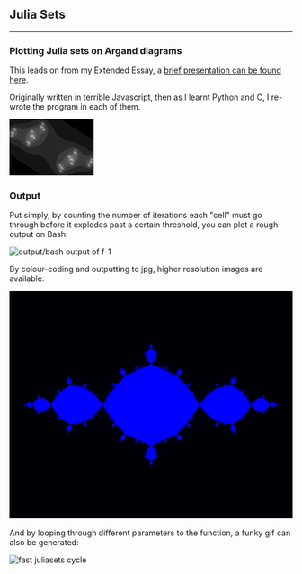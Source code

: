 ## Julia Sets
-----

### Plotting Julia sets on Argand diagrams

This leads on from my Extended Essay, a [brief presentation can be found here](http://prezi.com/cyg1ladocm9d/my-extended-essay-exploring-julia-sets/).

Originally written in terrible Javascript, then as I learnt Python and C, I re-wrote the program in each of them.


![example output](fast%20juliasets%20cycle%20-%20small%20.gif)



### Output
Put simply, by counting the number of iterations each "cell" must go through before it explodes past a certain threshold, you can plot a rough output on Bash:

![output/bash output of f-1](bash%20output%20of%20f-1.PNG)

By colour-coding and outputting to jpg, higher resolution images are available:

![output/f-1.jpg](output/f-1.jpg)

And by looping through different parameters to the function, a funky gif can also be generated:

![fast juliasets cycle](fast%20juliasets%20cycle.gif)
